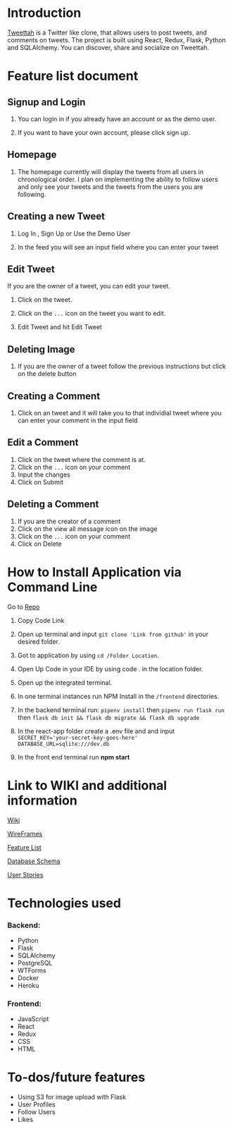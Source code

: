 

# Introduction
[Tweettah](https://tweettah.herokuapp.com/) is a Twitter like clone, that allows users to post tweets, and comments on tweets. The project is built using React, Redux, Flask, Python and SQLAlchemy. You can discover, share and socialize on Tweettah.

# Feature list document

## Signup and Login

1. You can login in if you already have an account or as the demo user.


2. If you want to have your own account, please click sign up.


## Homepage

1. The homepage currently will display the tweets from all users in chronological order. I plan on implementing the ability to follow users and only see your tweets and the tweets from the users you are following.



## Creating a new Tweet

 1. Log In , Sign Up or Use the Demo User

 2. In the feed you will see an input field where you can enter your tweet


## Edit Tweet
If you are the owner of a tweet, you can edit your tweet.

1. Click on the tweet.

2. Click on the ```...``` icon on the tweet you want to edit.


3. Edit Tweet and hit Edit Tweet

## Deleting Image

1. If you are the owner of a tweet follow the previous instructions but click on the delete button

## Creating a Comment

1. Click on an tweet and it will take you to that individial tweet where you can enter your comment in the input field


## Edit a Comment

1. Click on the tweet where the comment is at.
2. Click on the ```...``` icon on your comment
3. Input the changes
4. Click on Submit

## Deleting a Comment

1. If you are the creator of a comment
2. Click on the view all message icon on the image
3. Click on the ```...``` icon on your comment
4. Click on Delete


# How to Install Application via Command Line



Go to [Repo](https://github.com/nullgar/tweettah)
 1. Copy Code Link


 2. Open up terminal and input  ```git clone 'Link from github'``` in your desired folder.



 3. Got to application by using ```cd /Folder Location```.



 4. Open Up Code in your IDE by using code . in the location folder.



 5. Open up the integrated terminal.



 6. In one terminal instances run NPM Install in the ```/frontend``` directories.




 7. In the backend terminal run: ```pipenv install```  then  ```pipenv run flask run ``` then ```flask db init && flask db migrate && flask db upgrade```



 8. In the react-app folder create a .env file and and input ```SECRET_KEY='your-secret-key-goes-here' DATABASE_URL=sqlite:///dev.db```


 9. In the front end terminal run **npm start**




# Link to WIKI and additional information

[Wiki](https://github.com/nullgar/tweettah/wiki)

[WireFrames](https://github.com/nullgar/tweettah/wiki/Wire-Frames)

[Feature List](https://github.com/nullgar/tweettah/wiki/Feature-List)

[Database Schema](https://github.com/nullgar/tweettah/wiki/Database-Schema)

[User Stories](https://github.com/nullgar/tweettah/wiki/User-Stories)



# Technologies used
### Backend:

- Python
- Flask
- SQLAlchemy
- PostgreSQL
- WTForms
- Docker
- Heroku

### Frontend:
- JavaScript
- React
- Redux
- CSS
- HTML



# To-dos/future features

- Using S3 for image upload with Flask
- User Profiles
- Follow Users
- Likes
